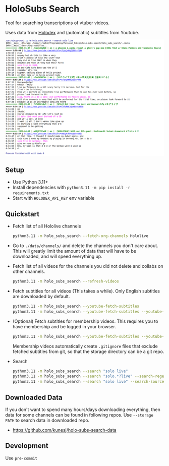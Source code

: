 # HoloSubs Search

Tool for searching transcriptions of vtuber videos.

Uses data from [Holodex](https://holodex.net) and (automatic) subtitles from Youtube.

![example.png](./example.png)


## Setup

- Use Python 3.11+
- Install dependencies with `python3.11 -m pip install -r requirements.txt`
- Start with `HOLODEX_API_KEY` env variable


## Quickstart

- Fetch list of all Hololive channels 

    ```bash
    python3.11 -m holo_subs_search --fetch-org-channels Hololive
    ```

- Go to `./data/channels/` and delete the channels you don't care about. This will greatly limit the amount of data that will have to be downloaded, and will speed everything up. 

- Fetch list of all videos for the channels you did not delete and collabs on other channels.

    ```bash
    python3.11 -m holo_subs_search --refresh-videos
    ```

- Fetch subtitles for all videos (This takes a while). Only English subtitles are downloaded by default.

    ```bash
    python3.11 -m holo_subs_search --youtube-fetch-subtitles
    python3.11 -m holo_subs_search --youtube-fetch-subtitles --youtube-fetch-subtitles-langs en jp id
    ```

- (Optional) Fetch subtitles for membership videos. This requires you to have membership and be logged in your browser.

    ```bash
    python3.11 -m holo_subs_search --youtube-fetch-subtitles --youtube-memberships UCHsx4Hqa-1ORjQTh9TYDhww --youtube-cookies-from-browser chrome
    ```

   Membership videos automatically create `.gitignore` files that exclude fetched subtitles from git, so that the storage directory can be a git repo.

- Search

    ```bash
    python3.11 -m holo_subs_search --search "solo live"
    python3.11 -m holo_subs_search --search "solo.*?live" --search-regex
    python3.11 -m holo_subs_search --search "solo live" --search-sources youtube --search-langs en
    ```


## Downloaded Data

If you don't want to spend many hours/days downloading everything, then data for some channels can be found in following repos. Use `--storage PATH` to search data in downloaded repo.

- https://github.com/kunesj/holo-subs-search-data 


## Development

Use `pre-commit`
